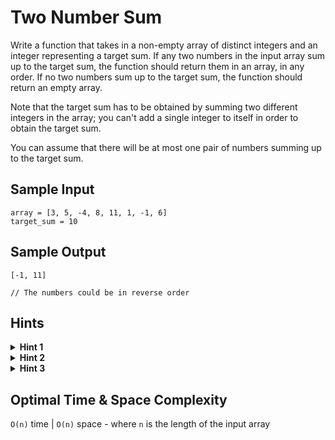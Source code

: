 # Two Number Sum

Write a function that takes in a non-empty array of distinct integers and an integer representing a target sum. If any two numbers in the input array sum up to the target sum, the function should return them in an array, in any order. If no two numbers sum up to the target sum, the function should return an empty array.

Note that the target sum has to be obtained by summing two different integers in the array; you can't add a single integer to itself in order to obtain the target sum.

You can assume that there will be at most one pair of numbers summing up to the target sum.

## Sample Input

```plaintext
array = [3, 5, -4, 8, 11, 1, -1, 6]
target_sum = 10
```

## Sample Output

```plaintext
[-1, 11]

// The numbers could be in reverse order
```

## Hints

<details>
<summary><b>Hint 1</b></summary>

Try using two for loops to sum all possible pairs of numbers in the input array. What are the time and space implications of this approach?

</details>

<details>
<summary><b>Hint 2</b></summary>

Realize that for every number X in the input array, you are essentially trying to find a corresponding number Y such that X + Y = target_sum. With two variables in this equation known to you, it shouldn't be hard to solve for Y.

</details>

<details>
<summary><b>Hint 3</b></summary>

Try storing every number in a hash table, solving the equation mentioned in Hint #2 for every number, and checking if the Y that you find is stored in the hash table. What are the time and space implications of this approach?

</details>

## Optimal Time & Space Complexity

`O(n)` time | `O(n)` space - where `n` is the length of the input array

